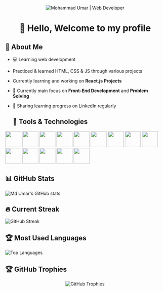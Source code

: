 <p align="center">
  <img src="banner.png" alt="Mohammad Umar | Web Developer" />
</p>
<h1 align="center">👋 Hello, Welcome to my profile</h1>

## 🚀 About Me

- 💻 Learning web development
- Practiced & learned HTML, CSS & JS through various projects
- Currently learning and working on **React.js Projects**   
- 🧠 Currently main focus on **Front-End Development** and **Problem Solving**
- 📢 Sharing learning progress on LinkedIn regularly

  ## 🧰 Tools & Technologies

<p>
  <!-- Frontend -->
  <img src="https://cdn.jsdelivr.net/gh/devicons/devicon/icons/html5/html5-original.svg" width="50px" />
  <img src="https://cdn.jsdelivr.net/gh/devicons/devicon/icons/css3/css3-original.svg" width="50px" />
  <img src="https://cdn.jsdelivr.net/gh/devicons/devicon/icons/javascript/javascript-original.svg" width="50px" />
  <img src="https://cdn.jsdelivr.net/gh/devicons/devicon/icons/react/react-original.svg" width="50px" />
  <img src="https://cdn.jsdelivr.net/gh/devicons/devicon/icons/tailwindcss/tailwindcss-original.svg" width="50px" />
  <img src="https://cdn.jsdelivr.net/gh/devicons/devicon/icons/bootstrap/bootstrap-original.svg" width="50px" />

  <!-- Programming -->
  <img src="https://cdn.jsdelivr.net/gh/devicons/devicon/icons/java/java-original.svg" width="50px" />
  <img src="https://cdn.jsdelivr.net/gh/devicons/devicon/icons/python/python-original.svg" width="50px" />

  <!-- Backend & DB -->
  <img src="https://cdn.jsdelivr.net/gh/devicons/devicon/icons/mysql/mysql-original.svg" width="50px" />
  <img src="https://cdn.jsdelivr.net/gh/devicons/devicon/icons/django/django-plain.svg" width="50px" />

  <!-- Tools -->
  <img src="https://cdn.jsdelivr.net/gh/devicons/devicon/icons/git/git-original.svg" width="50px" />
  <img src="https://cdn.jsdelivr.net/gh/devicons/devicon/icons/github/github-original.svg" width="50px" />
  <img src="https://cdn.jsdelivr.net/gh/devicons/devicon/icons/vscode/vscode-original.svg" width="50px" />
  <img src="https://cdn.jsdelivr.net/gh/devicons/devicon/icons/figma/figma-original.svg" width="50px" />
</p>

## 📊 GitHub Stats

![Md Umar's GitHub stats](https://github-readme-stats.vercel.app/api?username=Chamollamohit&show_icons=true&theme=radical)

## 🔥 Current Streak

<p>
  <img src="https://streak-stats.demolab.com/?user=MohammadUmar0786&theme=tokyonight" alt="GitHub Streak" />
</p>

## 🏆 Most Used Languages

<p>
  <img src="https://github-readme-stats.vercel.app/api/top-langs/?username=MohammadUmar0786&layout=compact&theme=tokyonight" alt="Top Languages" />
</p>

## 🏆 GitHub Trophies

<p align="center">
  <img src="https://github-profile-trophy.vercel.app/?username=MohammadUmar0786&theme=onedark&no-frame=true&margin-w=15" alt="GitHub Trophies" />
</p>




<!--
**MohammadUmar0786/MohammadUmar0786** is a ✨ _special_ ✨ repository because its `README.md` (this file) appears on your GitHub profile.

Here are some ideas to get you started:

- 🔭 I’m currently working on ...
- 🌱 I’m currently learning ...
- 👯 I’m looking to collaborate on ...
- 🤔 I’m looking for help with ...
- 💬 Ask me about ...
- 📫 How to reach me: ...
- 😄 Pronouns: ...
- ⚡ Fun fact: ...
-->
